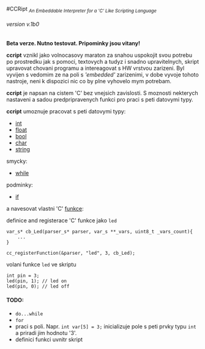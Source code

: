 #CCRipt <sub>*An Embeddable Interpreter for a 'C' Like Scripting Language*</sub>

###### *version* v.1b0


**Beta verze. Nutno testovat. Pripominky jsou vitany!**


**ccript** vznikl jako volnocasovy maraton za snahou uspokojit svou potrebu po prostredku jak s pomoci, textovych a tudyz i snadno upravitelnych, skript upravovat chovani programu a intereagovat s HW vrstvou zarizeni. Byl vyvijen s vedomim ze na poli s *'embedded'* zarizenimi, v dobe vyvoje tohoto nastroje, neni k dispozici nic co by plne vyhovelo mym potrebam.

**ccript** je napsan na cistem 'C' bez vnejsich zavislosti. S moznosti nekterych nastaveni a sadou predpripravenych funkci pro praci s peti datovymi typy.

**ccript** umoznuje pracovat s peti datovymi typy:
 - [int](syntax.numeric.md)
 - [float](syntax.numeric.md)
 - [bool](syntax.bool.md)
 - [char](syntax.char.md)
 - [string](syntax.string.md)
 
 smycky:
 - [while](syntax.while.md)
 
 podminky:
 - [if](syntax.if.md)
 
 a navesovat vlastni 'C' [funkce](syntax.c_functions.md):
 
 definice and registerace 'C' funkce jako `led`
 
 ```
 var_s* cb_Led(parser_s* parser, var_s **_vars, uint8_t _vars_count){
	 ...
 }
 
 cc_registerFunction(&parser, "led", 3, cb_Led);
 ```

volani funkce `led` ve skriptu

```
int pin = 3;
led(pin, 1); // led on
led(pin, 0); // led off
```

#### TODO:
 - `do...while`
 - `for`
 - praci s poli. Napr. `int var[5] = 3;` inicializuje pole s peti prvky typu `int` a priradi jim hodnotu '3'.
 - definici funkci uvnitr skript

